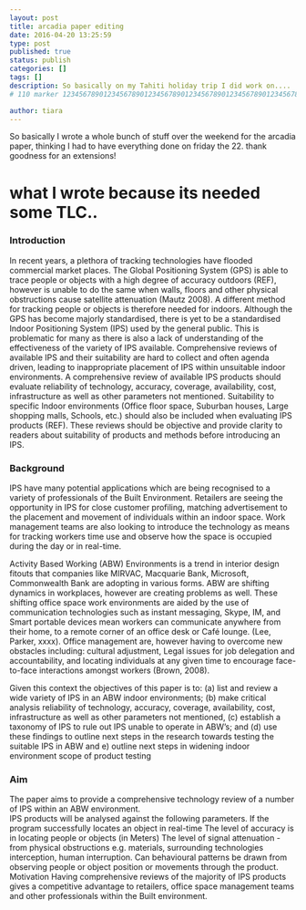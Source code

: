 ```yaml
---
layout: post
title: arcadia paper editing 
date: 2016-04-20 13:25:59
type: post
published: true
status: publish
categories: []
tags: []
description: So basically on my Tahiti holiday trip I did work on....
# 110 marker 1234567890123456789012345678901234567890123456789012345678901234567890123456789012345678901234567890123456789

author: tiara 
---
```


So basically I wrote a whole bunch of stuff over the weekend for the arcadia paper, thinking I had to have everything done on friday the 22. thank goodness for an extensions!

# what I wrote because its needed some TLC..

### Introduction

In recent years, a plethora of tracking technologies have flooded commercial market places. The Global Positioning System (GPS) is able to trace people or objects with a high degree of accuracy outdoors (REF), however is unable to do the same when walls, floors and other physical obstructions cause satellite attenuation (Mautz 2008). A different method for tracking people or objects is therefore needed for indoors. 
Although the GPS has become majorly standardised, there is yet to be a standardised Indoor Positioning System (IPS) used by the general public. This is problematic for many as there is also a lack of understanding of the effectiveness of the variety of IPS available. 
 Comprehensive reviews of available IPS and their suitability are hard to collect and often agenda driven, leading to inappropriate placement of IPS within unsuitable indoor environments. A comprehensive review of available IPS products should evaluate reliability of technology, accuracy, coverage, availability, cost, infrastructure as well as other parameters not mentioned. Suitability to specific Indoor environments (Office floor space, Suburban houses, Large shopping malls, Schools, etc.) should also be included when evaluating IPS products (REF). These reviews should be objective and provide clarity to readers about suitability of products and methods before introducing an IPS.
 
 ### Background
 
IPS have many potential applications which are being recognised to a variety of professionals of the Built Environment. Retailers are seeing the opportunity in IPS for close customer profiling, matching advertisement to the placement and movement of individuals within an indoor space. 
Work management teams are also looking to introduce the technology as means for tracking workers time use and observe how the space is occupied during the day or in real-time. 

Activity Based Working (ABW) Environments is a trend in interior design fitouts that companies like MIRVAC, Macquarie Bank, Microsoft, Commonwealth Bank are adopting in various forms. ABW are shifting dynamics in workplaces, however are creating problems as well. These shifting office space work environments are aided by the use of communication technologies such as instant messaging, Skype, IM, and Smart portable devices mean workers can communicate anywhere from their home, to a remote corner of an office desk or Café lounge. (Lee, Parker, xxxx). Office management are, however having to overcome new obstacles including: cultural adjustment, Legal issues for job delegation and accountability, and locating individuals at any given time to encourage face-to-face interactions amongst workers (Brown, 2008).

Given this context the objectives of this paper is to: (a) list and review a wide variety of IPS in an ABW indoor environments; (b) make critical analysis reliability of technology, accuracy, coverage, availability, cost, infrastructure as well as other parameters not mentioned, (c) establish a taxonomy of IPS to rule out IPS unable to operate in ABW’s; and (d) use these findings to outline next steps in the research towards testing the suitable IPS in ABW and e) outline next steps in widening indoor environment scope of product testing 

### Aim

The paper aims to provide a comprehensive technology review of a number of  IPS within an ABW environment.  
IPS products will be analysed against the following parameters. 
If the program successfully locates an object in real-time
The level of accuracy is in locating people or objects (in Meters)
The level of signal attenuation - from physical obstructions e.g. materials, surrounding technologies interception, human interruption. 
Can behavioural patterns be drawn from observing people or object position or movements through the product. 
Motivation
Having comprehensive reviews of the majority of IPS products gives a competitive advantage to retailers, office space management teams and other professionals within the Built environment. 


